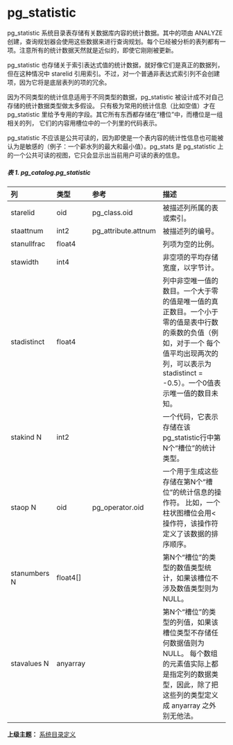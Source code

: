 # pg_statistic

pg\_statistic 系统目录表存储有关数据库内容的统计数据。其中的项由 ANALYZE 创建，查询规划器会使用这些数据来进行查询规划。每个已经被分析的表列都有一项。注意所有的统计数据天然就是近似的，即使它刚刚被更新。

pg\_statistic 也存储关于索引表达式值的统计数据，就好像它们是真正的数据列，但在这种情况中 starelid 引用索引。不过，对一个普通非表达式索引列不会创建项，因为它将是底层表列的项的冗余。

因为不同类型的统计信息适用于不同类型的数据，pg\_statistic 被设计成不对自己存储的统计数据类型做太多假设。 只有极为常用的统计信息（比如空值）才在 pg\_statistic 里给予专用的字段。其它所有东西都存储在“槽位”中，而槽位是一组相关的列， 它们的内容用槽位中的一个列里的代码表示。

pg\_statistic 不应该是公共可读的，因为即使是一个表内容的统计性信息也可能被认为是敏感的（例子：一个薪水列的最大和最小值）。pg\_stats 是 pg\_statistic 上的一个公共可读的视图，它只会显示出当前用户可读的表的信息。

##### 表 1\. pg\_catalog.pg\_statistic

|列|类型|参考|描述|
|:---|:---|:---|:---|
|starelid|oid|pg_class.oid|被描述列所属的表或索引。
|staattnum|int2|pg_attribute.attnum|被描述列的编号。
|stanullfrac|float4||列项为空的比例。
|stawidth|int4||非空项的平均存储宽度，以字节计。
|stadistinct|float4||列中非空唯一值的数目。一个大于零的值是唯一值的真正数目。一个小于零的值是表中行数的乘数的负值（例如，对于一个 每个值平均出现两次的列，可以表示为stadistinct = -0.5）。一个0值表示唯一值的数目未知。
|stakind N|int2||一个代码，它表示存储在该pg\_statistic行中第N个“槽位”的统计类型。
|staop N|oid|pg_operator.oid|一个用于生成这些存储在第N个“槽位”的统计信息的操作符。 比如，一个柱状图槽位会用<操作符，该操作符定义了该数据的排序顺序。
|stanumbers N|float4\[\]||第N个“槽位”的类型的数值类型统计，如果该槽位不涉及数值类型则为NULL。
|stavalues N|anyarray||第N个“槽位”的类型的列值，如果该槽位类型不存储任何数据值则为 NULL。 每个数组的元素值实际上都是指定列的数据类型，因此，除了把这些列的类型定义成 anyarray 之外别无他法。

**上级主题：** [系统目录定义](./README.md)
